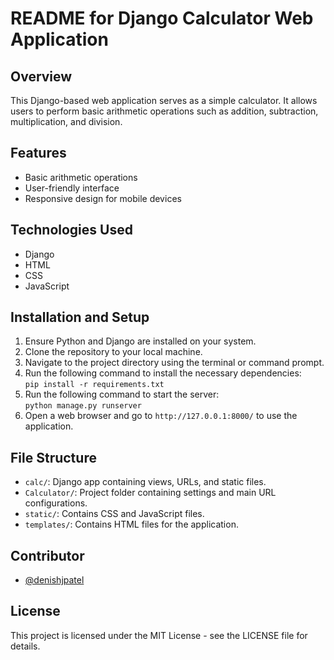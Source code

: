 # README for Django Calculator Web Application

## Overview
This Django-based web application serves as a simple calculator. It allows users to perform basic arithmetic operations such as addition, subtraction, multiplication, and division.

## Features
- Basic arithmetic operations
- User-friendly interface
- Responsive design for mobile devices

## Technologies Used
- Django
- HTML
- CSS
- JavaScript


## Installation and Setup

1. Ensure Python and Django are installed on your system.
2. Clone the repository to your local machine.
3. Navigate to the project directory using the terminal or command prompt.
4. Run the following command to install the necessary dependencies:   
`pip install -r requirements.txt`
5. Run the following command to start the server:   
`python manage.py runserver`
6. Open a web browser and go to `http://127.0.0.1:8000/` to use the application.


## File Structure
- `calc/`: Django app containing views, URLs, and static files.
- `Calculator/`: Project folder containing settings and main URL configurations.
- `static/`: Contains CSS and JavaScript files.
- `templates/`: Contains HTML files for the application.

## Contributor
- [@denishjpatel](https://github.com/denishjpatel)

## License
This project is licensed under the MIT License - see the LICENSE file for details.
